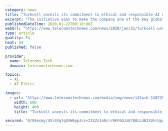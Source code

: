 ```yaml
---
category: news
title: "Turkcell unveils its commitment to ethical and responsible AI usage"
excerpt: "The initiative aims to make the company one of the key global contributors to AI ethics and also the first in the country to announce concrete AI principles. Turkcell CMO, Omer Barbaros Yis, said: “AI should be raised like children and we commit to teach better as responsible parents. Today we share our principles and our commitment to help ..."
publishedDateTime: 2020-01-22T00:10:00Z
webUrl: "https://www.telecomstechnews.com/news/2020/jan/21/turkcell-unveils-its-commitment-ethical-and-responsible-ai-usage/"
type: article
quality: 54
heat: 54
published: false

provider:
  name: Telecoms Tech
  domain: telecomstechnews.com

topics:
  - AI
  - AI Ethics

images:
  - url: "https://www.telecomstechnews.com/media/img/news/iStock-1187396338.jpg.600x600_q96.png"
    width: 600
    height: 400
    title: "Turkcell unveils its commitment to ethical and responsible AI usage"

secured: "O/95msmy/USl4Vq7qUVW6ppJcs+I3XZnIaRcr/RKF0dJzE708LL4BIXUhrUpgDatkHwAgEHheTqJobDxPB+ymAXta3+tPqihATc4hzues65hdiqbc6hZuPABBKoGVMLs1blbdoj7obU86OTDct0KVn2dNuCjHH2U28JbY8jwCUGexrzDW9N/8+/MwHS7qbSAOjOaIB+gp4jxYhw4p+hAllUN6ZPKzx3uStSUQc1Tv2PvpAhScrTFne4T6AqN0PzciTqU0hyPB+9FPvtRdc590b3TUdp78wYzYihK+uqwFUz1Pqvjy4wEHmAqbvDJ8OGxavwYGNKxGzPHJC4Yf6IHyZ69sieydjY2Il3n06guj+dA8Bir7UrHNLyyvD2dhUdALl62MuNUpNmc3cyBQFxRRGq6b2j+ZmkjJaTidF159fFP3P9wETjaCiFSTVCDOokI7Z5QEHSNYg1DkZ8QMygQOfYfrIGL19Ah3e9KWGBhajA=;+suUeo0hchNPj3daQ8ooog=="
---
```


